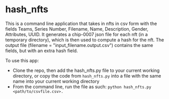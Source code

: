 # hash_nfts
This is a command line application that takes in nfts in csv form with the fields Teams, Series Number, Filename, Name, Description,
Gender, Attributes, UUID. It generates a chip-0007 json file for each nft (in a temporary directory), which is then used to
compute a hash for the nft. The output file (filename = "input_filename.output.csv") contains the same fields, but with an 
extra hash field.

To use this app:
- Clone the repo, then add the hash_nfts.py file to your current working directory, or copy the code from `hash_nfts.py` into a file with the
  same name into your current working directory
- From the command line, run the file as such: `python hash_nfts.py <path/to/csvfile.csv>.`
